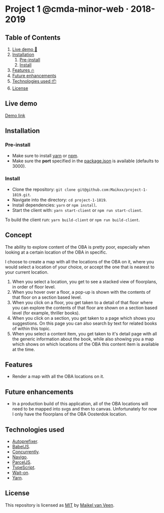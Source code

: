 # Project 1 @cmda-minor-web · 2018-2019

## Table of Contents

1. [Live demo 🚀](#live-demo)
2. [Installation](#installation)
    1. [Pre-install](#pre-install)
    2. [Install](#install)
3. [Features 🔥](#features)
4. [Future enhancements](#future-enhancements)
5. [Technologies used 📦](#technologies-used)
6. [License](#license)

## Live demo

[Demo link](https://minor-web-project-1.netlify.com)

## Installation

### Pre-install

* Make sure to install [yarn](https://yarnpkg.com/en/) or [npm](https://www.npmjs.com).
* Make sure the **port** specified in the [package.json](client/package.json) is available (defaults to 3000).

### Install

* Clone the repository: `git clone git@github.com:Maikxx/project-1-1819.git`.
* Navigate into the directory: `cd project-1-1819`.
* Install dependencies: `yarn` or `npm install`.
* Start the client with: `yarn start-client` or `npm run start-client`.

To build the client run: `yarn build-client` or `npm run build-client`.

## Concept

The ability to explore content of the OBA is pretty poor, especially when looking at a certain location of the OBA in specific.

I choose to create a map with all the locations of the OBA on it, where you would select a location of your choice, or accept the one that is nearest to your current location.

1. When you select a location, you get to see a stacked view of floorplans, in order of floor level.
2. When you hover over a floor, a pop-up is shown with the contents of that floor on a section based level.
3. When you click on a floor, you get taken to a detail of that floor where you can explore the contents of that floor are shown on a section based level (for example, thriller books).
4. When you click on a section, you get taken to a page which shows you suggestions. On this page you can also search by text for related books of within this topic.
5. When you select a content item, you get taken to it's detail page with all the generic information about the book, while also showing you a map which shows on which locations of the OBA this content item is available at the time.

## Features

* Render a map with all the OBA locations on it.

## Future enhancements

* In a production build of this application, all of the OBA locations will need to be mapped into svgs and then to canvas. Unfortunately for now I only have the floorplans of the OBA Oosterdok location.

## Technologies used

* [Autoprefixer](https://www.npmjs.com/package/autoprefixer).
* [BabelJS](https://babeljs.io).
* [Concurrently](https://www.npmjs.com/package/concurrently).
* [Navigo](https://github.com/krasimir/navigo).
* [ParcelJS](https://parceljs.org).
* [TypeScript](https://www.typescriptlang.org).
* [Wait-on](https://www.npmjs.com/package/wait-on).
* [Yarn](https://yarnpkg.com/en/).

## License

This repository is licensed as [MIT](LICENSE) by [Maikel van Veen](https://github.com/maikxx).